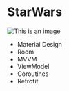 # StarWars
![This is an image](https://drive.google.com/drive/u/1/my-drive)
- Material Design
- Room
- MVVM
- ViewModel
- Coroutines
- Retrofit
